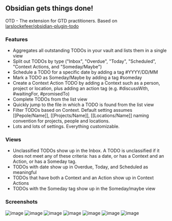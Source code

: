## Obsidian gets things done!

OTD - The extension for GTD practitioners.
Based on [larslockefeer/obsidian-plugin-todo](https://github.com/larslockefeer/obsidian-plugin-todo)

### Features
- Aggregates all outstanding TODOs in your vault and lists them in a single view
- Split out TODOs by type ("Inbox", "Overdue", "Today", "Scheduled", "Context Actions, and "Someday/Maybe")
- Schedule a TODO for a specific date by adding a tag #YYYY/DD/MM
- Mark a TODO as Someday/Maybe by adding a tag #someday
- Create a Context Action TODO by adding a Context such as a person, project or location, plus adding an action tag (e.g. #discussWith, #waitingFor, #promisedTo)
- Complete TODOs from the list view
- Quickly jump to the file in which a TODO is found from the list view
- Filter TODOs based on Context. Default setting assumes [[Pepole/Name]], [[Projects/Name]], [[Locations/Name]] naming convention for projects, people and locations.
- Lots and lots of settings. Everything customizable.

### Views
- Unclassified TODOs show up in the Inbox. A TODO is unclassified if it does not meet any of these criteria: has a date, or has a Context and an Action, or has a Someday tag.
- TODOs with date show up in Overdue, Today, and Scheduled as meaningful
- TODOs that have both a Context and an Action show up in Context Actions
- TODOs with the Someday tag show up in the Someday/maybe view


### Screenshots
![image](https://user-images.githubusercontent.com/14358394/115065312-457a9a80-9eee-11eb-8546-2cbcb5057754.png)
![image](https://user-images.githubusercontent.com/14358394/115065329-4ad7e500-9eee-11eb-9d54-576ddef01dc7.png)
![image](https://user-images.githubusercontent.com/14358394/115065354-50cdc600-9eee-11eb-9d8a-81af09a28d66.png)
![image](https://user-images.githubusercontent.com/14358394/115065369-562b1080-9eee-11eb-8123-54abd7a6ef8a.png)
![image](https://user-images.githubusercontent.com/14358394/115065382-5aefc480-9eee-11eb-91f6-430096e4a05a.png)
![image](https://user-images.githubusercontent.com/14358394/115065405-617e3c00-9eee-11eb-8a54-2a9b33e853ed.png)
![image](https://user-images.githubusercontent.com/14358394/115065473-78bd2980-9eee-11eb-9533-9cd0d04a44e2.png)


